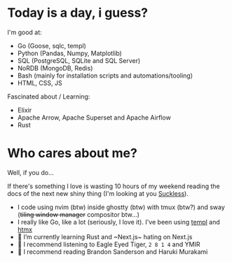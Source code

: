 # Today is a day, i guess?

I'm good at:
- Go (Goose, sqlc, templ)
- Python (Pandas, Numpy, Matplotlib)
- SQL (PostgreSQL, SQLite and SQL Server)
- NoRDB (MongoDB, Redis)
- Bash (mainly for installation scripts and automations/tooling)
- HTML, CSS, JS

Fascinated about / Learning:
- Elixir
- Apache Arrow, Apache Superset and Apache Airflow
- Rust

# Who cares about me?

Well, if you do... 

If there's something I love is wasting 10 hours of my weekend reading the docs of the next new shiny thing (I'm looking at you [Suckless](https://suckless.org/)).

- I code using nvim (btw) inside ghostty (btw) with tmux (btw?) and sway (~~tiling window manager~~ compositor btw...)
- I really like Go, like a lot (seriously, I love it). I've been using [templ](https://templ.guide/) and [htmx](https://htmx.org/)
- 🌱 I’m currently learning Rust and ~Next.js~ hating on Next.js
- 🎵 I recommend listening to Eagle Eyed Tiger, `2 8 1 4` and YMIR
- 📖 I recommend reading Brandon Sanderson and Haruki Murakami
